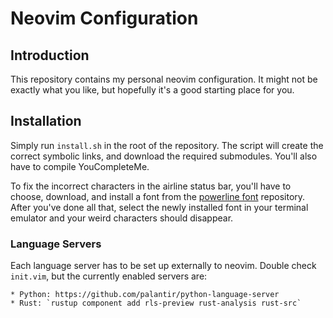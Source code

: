 Neovim Configuration
====================

## Introduction

This repository contains my personal neovim configuration. It might not be
exactly what you like, but hopefully it's a good starting place for you.

## Installation

Simply run `install.sh` in the root of the repository. The script will create
the correct symbolic links, and download the required submodules. You'll also
have to compile YouCompleteMe.

To fix the incorrect characters in the airline status bar, you'll have to
choose, download, and install a font from the [powerline font][0] repository.
After you've done all that, select the newly installed font in your terminal
emulator and your weird characters should disappear.

[0]: https://github.com/powerline/fonts


### Language Servers

Each language server has to be set up externally to neovim. Double check
`init.vim`, but the currently enabled servers are:

    * Python: https://github.com/palantir/python-language-server
    * Rust: `rustup component add rls-preview rust-analysis rust-src`
